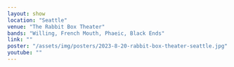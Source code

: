 ```yaml
---
layout: show
location: "Seattle"
venue: "The Rabbit Box Theater"
bands: "Willing, French Mouth, Phaeic, Black Ends"
link: ""
poster: "/assets/img/posters/2023-8-20-rabbit-box-theater-seattle.jpg"
youtube: ""
---
```



